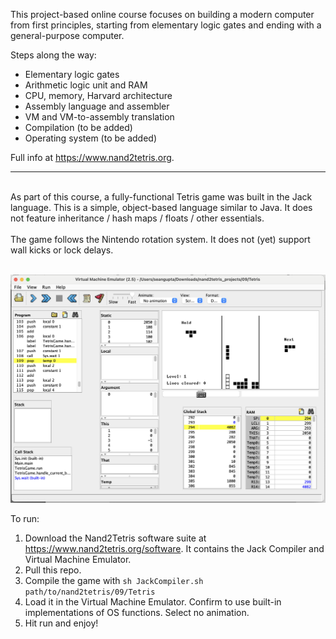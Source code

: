 This project-based online course focuses on building a modern computer from first principles, starting from elementary logic gates and ending with a general-purpose computer.

Steps along the way:
- Elementary logic gates
- Arithmetic logic unit and RAM
- CPU, memory, Harvard architecture
- Assembly language and assembler
- VM and VM-to-assembly translation
- Compilation (to be added)
- Operating system (to be added)

Full info at https://www.nand2tetris.org.

---
<br/>
As part of this course, a fully-functional Tetris game was built in the Jack language. This is a simple, object-based language similar to Java. It does not feature inheritance / hash maps / floats / other essentials.
<br/>
<br/>
The game follows the Nintendo rotation system. It does not (yet) support wall kicks or lock delays.
<br/>
<br/>

![tetris_screenshot](img/tetris_screenshot.png)

To run:

1. Download the Nand2Tetris software suite at https://www.nand2tetris.org/software. It contains the Jack Compiler and Virtual Machine Emulator.
2. Pull this repo.
3. Compile the game with `sh JackCompiler.sh path/to/nand2tetris/09/Tetris`
4. Load it in the Virtual Machine Emulator. Confirm to use built-in implementations of OS functions. Select no animation.
5. Hit run and enjoy!